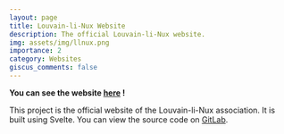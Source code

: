 ```yaml
---
layout: page
title: Louvain-li-Nux Website
description: The official Louvain-li-Nux website.
img: assets/img/llnux.png
importance: 2
category: Websites
giscus_comments: false
---
```


**You can see the website [here](https://louvainlinux.org/) !**

This project is the official website of the Louvain-li-Nux association. It is built using Svelte. You can view the source code on [GitLab](https://gitlab.com/louvainlinux/site).
